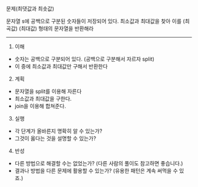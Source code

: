 문제(최댓값과 최솟값)

문자열 s에 공백으로 구분된 숫자들이 저장되어 있다.
최소값과 최대값을 찾아 이를 (최곡값) (최대값) 형태의 문자열을 반환해라

---

1. 이해
- 숫자는 공백으로 구분되어 있다. (공백으로 구분해서 자르자 split)
- 이 중에 최소값과 최대값만 구해서 반환한다

2. 계획
- 문자열을 split를 이용해 자른다
- 최소값과 최대값을 구한다. 
- join을 이용해 합쳐준다. 

3. 실행
- 각 단계가 올바른지 명확히 알 수 있는가?
- 그것이 옳다는 것을 설명할 수 있는가?

4. 반성
- 다른 방법으로 해결할 수는 없었는가? (다른 사람의 풀이도 참고하면 좋습니다.)
- 결과나 방법을 다른 문제에 활용할 수 있는가? (유용한 패턴은 계속 써먹을 수 있죠.)